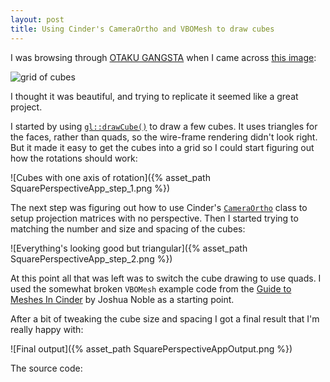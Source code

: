 ```yaml
---
layout: post
title: Using Cinder's CameraOrtho and VBOMesh to draw cubes
---
```

I was browsing through [OTAKU GANGSTA](http://otakugangsta.com/) when I
came across [this image](http://otakugangsta.com/post/94570382165):

![grid of cubes](https://38.media.tumblr.com/tumblr_lol8chVdDH1qfo7dro1_500.png)

I thought it was beautiful, and trying to replicate it seemed like a great
project.

I started by using [`gl::drawCube()`](http://libcinder.org/docs/v0.8.6/namespacecinder_1_1gl.html#aded1f26c4551ea294c38dcd0f53f0f78)
to draw a few cubes. It uses triangles for the faces, rather than quads, so the
wire-frame rendering didn't look right. But it made it easy to get the cubes
into a grid so I could start figuring out how the rotations should work:

![Cubes with one axis of rotation]({% asset_path SquarePerspectiveApp_step_1.png %})

The next step was figuring out how to use Cinder's [`CameraOrtho`](http://libcinder.org/docs/v0.8.6/classcinder_1_1_camera_ortho.html)
class to setup projection matrices with no perspective. Then I started trying
to matching the number and size and spacing of the cubes:

![Everything's looking good but triangular]({% asset_path SquarePerspectiveApp_step_2.png %})

At this point all that was left was to switch the cube drawing to use quads. I
used the somewhat broken `VBOMesh` example code from the [Guide to Meshes In
Cinder](http://www.creativeapplications.net/tutorials/guide-to-meshes-in-cinder-cinder-tutorials/)
by Joshua Noble as a starting point.

After a bit of tweaking the cube size and spacing I got a final result that I'm
really happy with:

![Final output]({% asset_path SquarePerspectiveAppOutput.png %})

The source code:

<script src="https://gist.github.com/drewish/77e8ec09ad45efa8a582.js"></script>
